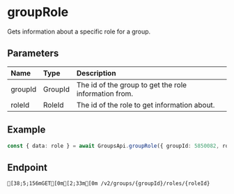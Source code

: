 
# groupRole
Gets information about a specific role for a group.


## Parameters
| Name    | Type    | Description                                           |
| :------ | :------ | :---------------------------------------------------- |
| groupId | GroupId | The id of the group to get the role information from. |
| roleId  | RoleId  | The id of the role to get information about.          |



## Example
```ts copy showLineNumbers
const { data: role } = await GroupsApi.groupRole({ groupId: 5850082, roleId: 48715304 }); 
```



## Endpoint
```ansi
[38;5;156mGET[0m[2;33m[0m /v2/groups/{groupId}/roles/{roleId}
```
  